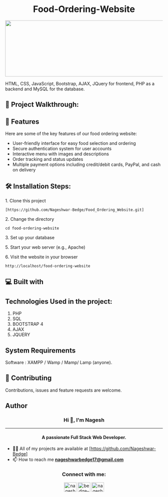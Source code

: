 <h1 align="center" id="title">Food-Ordering-Website</h1>

<p align="center"><img src="https://socialify.git.ci/Nageshwar-Bedge/Food_Ordering_Website/image?language=1&owner=1&name=1&stargazers=1&theme=Light" width="640" height="180" /></p>

<p id="description">HTML, CSS, JavaScript, Bootstrap, AJAX, JQuery for frontend, PHP as a backend and MySQL for the database.</p>

<h2>🚀 Project Walkthrough:</h2>

<h2>🧐 Features</h2>
Here are some of the key features of our food ordering website:

* User-friendly interface for easy food selection and ordering
* Secure authentication system for user accounts
* Interactive menu with images and descriptions
* Order tracking and status updates
* Multiple payment options including credit/debit cards, PayPal, and cash on delivery

<h2>🛠️ Installation Steps:</h2>

<p>1. Clone this project</p>

```
[https://github.com/Nageshwar-Bedge/Food_Ordering_Website.git]
```
<p>2. Change the directory</p>

```
cd food-ordering-website
```


<p>3. Set up your database</p>

<p>5. Start your web server (e.g., Apache)</p>

<p>6. Visit the website in your browser</p>

```
http://localhost/food-ordering-website
```


<h2>💻 Built with</h2>

<h2>Technologies Used in the project:</h2>
<ol>
  <li>PHP</li>
  <li>SQL</li>
  <li>BOOTSTRAP 4</li>
  <li>AJAX</li>
  <li>JQUERY</li>
</ol>

## System Requirements

Software : XAMPP / Wamp / Mamp/ Lamp \(anyone\).

<h2><g-emoji class="g-emoji" alias="handshake" fallback-src="https://github.githubassets.com/images/icons/emoji/unicode/1f91d.png">🤝</g-emoji> Contributing </h2>
Contributions, issues and feature requests are welcome.

<h2> Author </h2>
<h3 align="center">Hi 👋, I'm Nagesh</h3>
<hr>
<h4 align="center">A passionate Full Stack Web Developer.</h4>

- 👨‍💻 All of my projects are available at [https://github.com/Nageshwar-Bedge]
- 📫 How to reach me **nageshwarbedge17@gmail.com**


<h3 align="center">Connect with me:</h3>
<p align="center">
<a href="https://twitter.com/nagesh_bedge_17" target="blank"><img align="center" src="https://raw.githubusercontent.com/rahuldkjain/github-profile-readme-generator/master/src/images/icons/Social/twitter.svg" alt="nagesh_bedge_17" height="30" width="40" /></a>
<a href="https://linkedin.com/in/bedge-nageshwar" target="blank"><img align="center" src="https://raw.githubusercontent.com/rahuldkjain/github-profile-readme-generator/master/src/images/icons/Social/linked-in-alt.svg" alt="bedge-nageshwar" height="30" width="40" /></a>
<a href="https://instagram.com/nagesh_._bedge_17" target="blank"><img align="center" src="https://raw.githubusercontent.com/rahuldkjain/github-profile-readme-generator/master/src/images/icons/Social/instagram.svg" alt="nagesh_._bedge_17" height="30" width="40" /></a>
</p>


